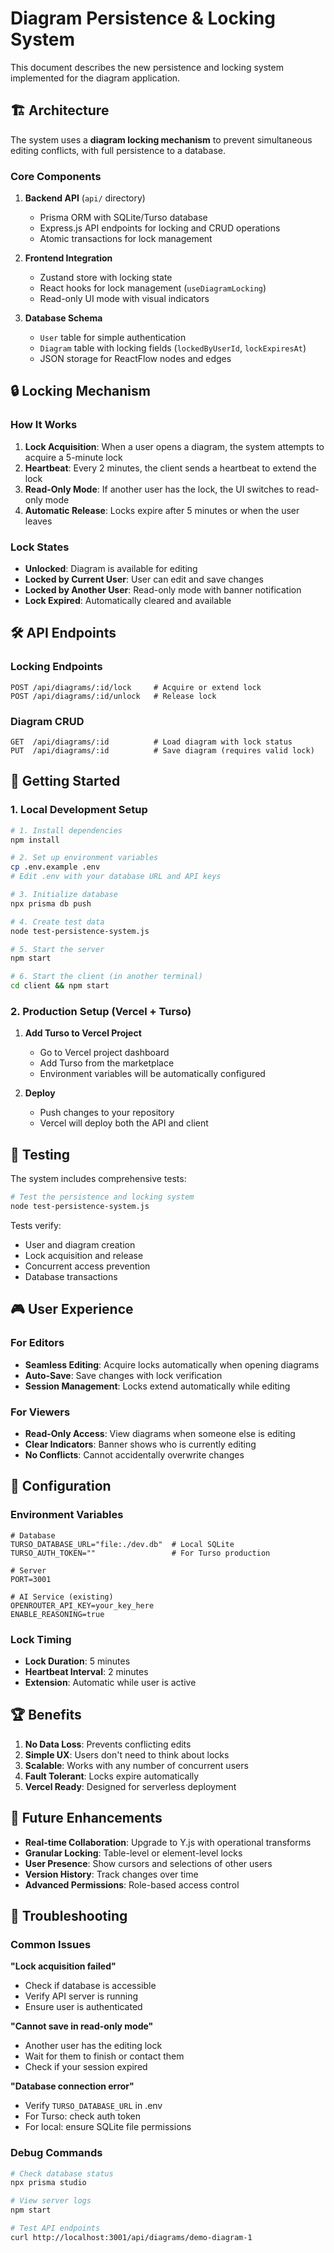 # Diagram Persistence & Locking System

This document describes the new persistence and locking system implemented for the diagram application.

## 🏗️ Architecture

The system uses a **diagram locking mechanism** to prevent simultaneous editing conflicts, with full persistence to a database.

### Core Components

1. **Backend API** (`api/` directory)
   - Prisma ORM with SQLite/Turso database
   - Express.js API endpoints for locking and CRUD operations
   - Atomic transactions for lock management

2. **Frontend Integration** 
   - Zustand store with locking state
   - React hooks for lock management (`useDiagramLocking`)
   - Read-only UI mode with visual indicators

3. **Database Schema**
   - `User` table for simple authentication
   - `Diagram` table with locking fields (`lockedByUserId`, `lockExpiresAt`)
   - JSON storage for ReactFlow nodes and edges

## 🔒 Locking Mechanism

### How It Works

1. **Lock Acquisition**: When a user opens a diagram, the system attempts to acquire a 5-minute lock
2. **Heartbeat**: Every 2 minutes, the client sends a heartbeat to extend the lock
3. **Read-Only Mode**: If another user has the lock, the UI switches to read-only mode
4. **Automatic Release**: Locks expire after 5 minutes or when the user leaves

### Lock States

- **Unlocked**: Diagram is available for editing
- **Locked by Current User**: User can edit and save changes
- **Locked by Another User**: Read-only mode with banner notification
- **Lock Expired**: Automatically cleared and available

## 🛠️ API Endpoints

### Locking Endpoints

```
POST /api/diagrams/:id/lock     # Acquire or extend lock
POST /api/diagrams/:id/unlock   # Release lock
```

### Diagram CRUD

```
GET  /api/diagrams/:id          # Load diagram with lock status
PUT  /api/diagrams/:id          # Save diagram (requires valid lock)
```

## 🚀 Getting Started

### 1. Local Development Setup

```bash
# 1. Install dependencies
npm install

# 2. Set up environment variables
cp .env.example .env
# Edit .env with your database URL and API keys

# 3. Initialize database
npx prisma db push

# 4. Create test data
node test-persistence-system.js

# 5. Start the server
npm start

# 6. Start the client (in another terminal)
cd client && npm start
```

### 2. Production Setup (Vercel + Turso)

1. **Add Turso to Vercel Project**
   - Go to Vercel project dashboard
   - Add Turso from the marketplace
   - Environment variables will be automatically configured

2. **Deploy**
   - Push changes to your repository
   - Vercel will deploy both the API and client

## 🧪 Testing

The system includes comprehensive tests:

```bash
# Test the persistence and locking system
node test-persistence-system.js
```

Tests verify:
- User and diagram creation
- Lock acquisition and release
- Concurrent access prevention
- Database transactions

## 🎮 User Experience

### For Editors
- **Seamless Editing**: Acquire locks automatically when opening diagrams
- **Auto-Save**: Save changes with lock verification
- **Session Management**: Locks extend automatically while editing

### For Viewers
- **Read-Only Access**: View diagrams when someone else is editing
- **Clear Indicators**: Banner shows who is currently editing
- **No Conflicts**: Cannot accidentally overwrite changes

## 🔧 Configuration

### Environment Variables

```env
# Database
TURSO_DATABASE_URL="file:./dev.db"  # Local SQLite
TURSO_AUTH_TOKEN=""                 # For Turso production

# Server
PORT=3001

# AI Service (existing)
OPENROUTER_API_KEY=your_key_here
ENABLE_REASONING=true
```

### Lock Timing

- **Lock Duration**: 5 minutes
- **Heartbeat Interval**: 2 minutes  
- **Extension**: Automatic while user is active

## 🏆 Benefits

1. **No Data Loss**: Prevents conflicting edits
2. **Simple UX**: Users don't need to think about locks
3. **Scalable**: Works with any number of concurrent users
4. **Fault Tolerant**: Locks expire automatically
5. **Vercel Ready**: Designed for serverless deployment

## 🔮 Future Enhancements

- **Real-time Collaboration**: Upgrade to Y.js with operational transforms
- **Granular Locking**: Table-level or element-level locks
- **User Presence**: Show cursors and selections of other users
- **Version History**: Track changes over time
- **Advanced Permissions**: Role-based access control

## 🐛 Troubleshooting

### Common Issues

**"Lock acquisition failed"**
- Check if database is accessible
- Verify API server is running
- Ensure user is authenticated

**"Cannot save in read-only mode"**
- Another user has the editing lock
- Wait for them to finish or contact them
- Check if your session expired

**"Database connection error"**
- Verify `TURSO_DATABASE_URL` in .env
- For Turso: check auth token
- For local: ensure SQLite file permissions

### Debug Commands

```bash
# Check database status
npx prisma studio

# View server logs
npm start

# Test API endpoints
curl http://localhost:3001/api/diagrams/demo-diagram-1
```